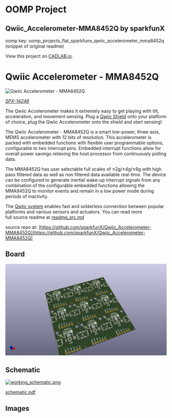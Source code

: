 # OOMP Project  
## Qwiic_Accelerometer-MMA8452Q  by sparkfunX  
  
oomp key: oomp_projects_flat_sparkfunx_qwiic_accelerometer_mma8452q  
(snippet of original readme)  
  
View this project on [CADLAB.io](https://cadlab.io/node/733).   
  
Qwiic Accelerometer - MMA8452Q  
========================================  
  
![Qwiic Accelerometer - MMA8452Q](https://cdn.sparkfun.com/assets/parts/1/2/1/9/5/MMA8452_Qwiic_Breakout_03.jpg)  
  
[*SPX-14248*](https://www.sparkfun.com/products/14248)  
  
The Qwiic Accelerometer makes it extremely easy to get playing with tilt, acceleration, and movement sensing. Plug a [Qwiic Shield](https://www.sparkfun.com/search/results?term=qwiic) onto your platform of choice, plug the Qwiic Accelerometer onto the shield and start sensing!   
  
The Qwiic Accelerometer - MMA8452Q is a smart low-power, three-axis, MEMS accelerometer with 12 bits of resolution. This accelerometer is packed with embedded functions with flexible user programmable options, configurable to two interrupt pins. Embedded interrupt functions allow for overall power savings relieving the host processor from continuously polling data.  
  
The MMA8452Q has user selectable full scales of ±2g/±4g/±8g with high pass filtered data as well as non filtered data available real-time. The device can be configured to generate inertial wake-up interrupt signals from any combination of the configurable embedded functions allowing the MMA8452Q to monitor events and remain in a low power mode during periods of inactivity.  
  
The [Qwiic system](http://www.sparkfun.com/qwiic) enables fast and solderless connection between popular platforms and various sensors and actuators. You can read more  
  full source readme at [readme_src.md](readme_src.md)  
  
source repo at: [https://github.com/sparkfunX/Qwiic_Accelerometer-MMA8452Q](https://github.com/sparkfunX/Qwiic_Accelerometer-MMA8452Q)  
## Board  
  
[![working_3d.png](working_3d_600.png)](working_3d.png)  
## Schematic  
  
[![working_schematic.png](working_schematic_600.png)](working_schematic.png)  
  
[schematic pdf](working_schematic.pdf)  
## Images  
